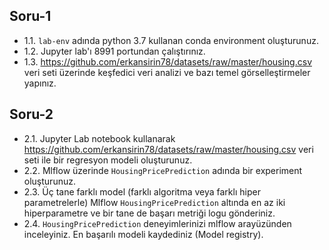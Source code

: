 ## Soru-1
- 1.1. `lab-env` adında python 3.7 kullanan conda environment oluşturunuz.
- 1.2. Jupyter lab'ı 8991 portundan çalıştırınız.
- 1.3. https://github.com/erkansirin78/datasets/raw/master/housing.csv veri seti üzerinde keşfedici veri analizi ve bazı temel görselleştirmeler yapınız. 


## Soru-2
- 2.1. Jupyter Lab notebook kullanarak https://github.com/erkansirin78/datasets/raw/master/housing.csv veri seti ile bir regresyon modeli oluşturunuz.
- 2.2. Mlflow üzerinde `HousingPricePrediction` adında bir experiment oluşturunuz.
- 2.3. Üç tane farklı model (farklı algoritma veya farklı hiper parametrelerle) Mlflow `HousingPricePrediction` altında en az iki hiperparametre ve bir tane de başarı metriği logu gönderiniz.
- 2.4. `HousingPricePrediction` deneyimlerinizi mlflow arayüzünden inceleyiniz. En başarılı modeli kaydediniz (Model registry).
